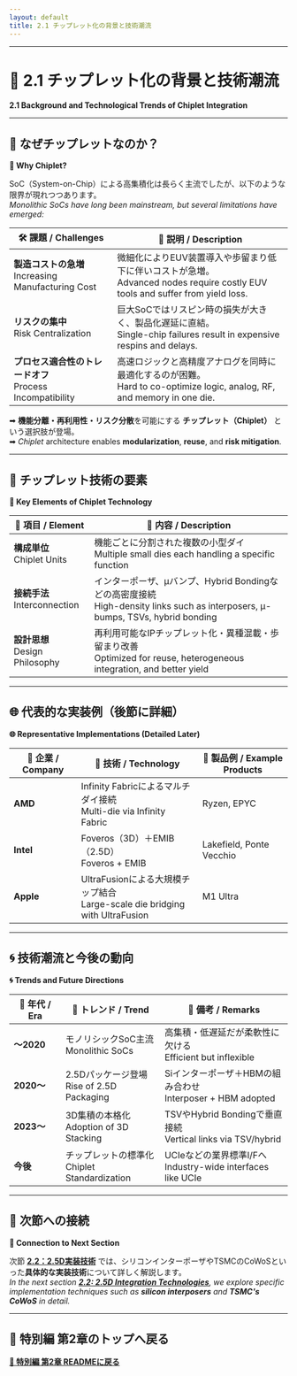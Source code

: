 ```yaml
---
layout: default
title: 2.1 チップレット化の背景と技術潮流
---
```


---

# 🧱 2.1 チップレット化の背景と技術潮流  
**2.1 Background and Technological Trends of Chiplet Integration**

---

## 🔰 なぜチップレットなのか？  
**🔰 Why Chiplet?**

SoC（System-on-Chip）による高集積化は長らく主流でしたが、以下のような限界が現れつつあります。  
*Monolithic SoCs have long been mainstream, but several limitations have emerged:*

| 🛠️ **課題 / Challenges** | 🧾 **説明 / Description** |
|--------------------------|---------------------------|
| **製造コストの急増**<br>Increasing Manufacturing Cost | 微細化によりEUV装置導入や歩留まり低下に伴いコストが急増。<br>Advanced nodes require costly EUV tools and suffer from yield loss. |
| **リスクの集中**<br>Risk Centralization | 巨大SoCではリスピン時の損失が大きく、製品化遅延に直結。<br>Single-chip failures result in expensive respins and delays. |
| **プロセス適合性のトレードオフ**<br>Process Incompatibility | 高速ロジックと高精度アナログを同時に最適化するのが困難。<br>Hard to co-optimize logic, analog, RF, and memory in one die. |

➡ **機能分離・再利用性・リスク分散**を可能にする **チップレット（Chiplet）** という選択肢が登場。  
➡ *Chiplet* architecture enables **modularization**, **reuse**, and **risk mitigation**.

---

## 🔧 チップレット技術の要素  
**🔧 Key Elements of Chiplet Technology**

| 🧩 **項目 / Element** | 🧾 **内容 / Description** |
|----------------------|---------------------------|
| **構成単位**<br>Chiplet Units | 機能ごとに分割された複数の小型ダイ<br>Multiple small dies each handling a specific function |
| **接続手法**<br>Interconnection | インターポーザ、μバンプ、Hybrid Bondingなどの高密度接続<br>High-density links such as interposers, μ-bumps, TSVs, hybrid bonding |
| **設計思想**<br>Design Philosophy | 再利用可能なIPチップレット化・異種混載・歩留まり改善<br>Optimized for reuse, heterogeneous integration, and better yield |

---

## 🌐 代表的な実装例（後節に詳細）  
**🌐 Representative Implementations (Detailed Later)**

| 🏢 **企業 / Company** | 🔬 **技術 / Technology** | 🧪 **製品例 / Example Products** |
|----------------------|--------------------------|------------------------------|
| **AMD** | Infinity Fabricによるマルチダイ接続<br>Multi-die via Infinity Fabric | Ryzen, EPYC |
| **Intel** | Foveros（3D）＋EMIB（2.5D）<br>Foveros + EMIB | Lakefield, Ponte Vecchio |
| **Apple** | UltraFusionによる大規模チップ結合<br>Large-scale die bridging with UltraFusion | M1 Ultra |

---

## 🌀 技術潮流と今後の動向  
**🌀 Trends and Future Directions**

| 📅 **年代 / Era** | 🚀 **トレンド / Trend** | 📝 **備考 / Remarks** |
|------------------|-------------------------|------------------------|
| **〜2020** | モノリシックSoC主流<br>Monolithic SoCs | 高集積・低遅延だが柔軟性に欠ける<br>Efficient but inflexible |
| **2020〜** | 2.5Dパッケージ登場<br>Rise of 2.5D Packaging | Siインターポーザ＋HBMの組み合わせ<br>Interposer + HBM adopted |
| **2023〜** | 3D集積の本格化<br>Adoption of 3D Stacking | TSVやHybrid Bondingで垂直接続<br>Vertical links via TSV/hybrid |
| **今後** | チップレットの標準化<br>Chiplet Standardization | UCIeなどの業界標準I/Fへ<br>Industry-wide interfaces like UCIe |

---

## 🧩 次節への接続  
**🧩 Connection to Next Section**

次節 [**2.2：2.5D実装技術**](./f2_2_25d_pkg.md) では、シリコンインターポーザやTSMCのCoWoSといった**具体的な実装技術**について詳しく解説します。  
*In the next section [**2.2: 2.5D Integration Technologies**](./f2_2_25d_pkg.md), we explore specific implementation techniques such as **silicon interposers** and **TSMC's CoWoS** in detail.*

---

## 🔗 特別編 第2章のトップへ戻る  
**[📘 特別編 第2章 READMEに戻る](./README.md)**
